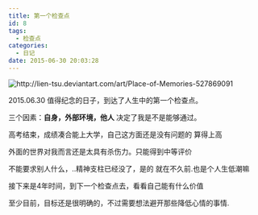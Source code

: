 ```yaml
---
title: 第一个检查点
id: 8
tags:
  - 检查点
categories:
  - 日记
date: 2015-06-30 20:03:28
---
```

<img src="/2015/06/30/8/9d340313gw1etmde79z56j21hc0u017u.jpg" alt="http://lien-tsu.deviantart.com/art/Place-of-Memories-527869091" title="Lien-Tsu">

2015.06.30 值得纪念的日子，到达了人生中的第一个检查点。

三个因素：**自身，外部环境，他人** 决定了我是不是能够通过。

高考结束，成绩凑合能上大学，自己这方面还是没有问题的 算得上高

外面的世界对我而言还是太具有杀伤力。只能得到中等评价

不能要求别人什么，..精神支柱已经没了，是的 就在不久前.也是个人生低潮嘛

接下来是4年时间，到下一个检查点去，看看自己能有什么价值

至少目前，目标还是很明确的，不过需要想法避开那些降低心情的事情.


